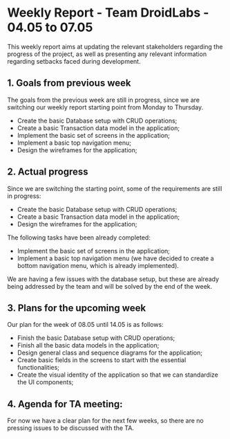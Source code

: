 # Weekly Report - Team DroidLabs - 04.05 to 07.05

This weekly report aims at updating the relevant stakeholders regarding the progress of the project,
as well as presenting any relevant information regarding setbacks faced during development.

## 1. Goals from previous week
The goals from the previous week are still in progress, since we are switching our weekly report 
starting point from Monday to Thursday.
- Create the basic Database setup with CRUD operations;
- Create a basic Transaction data model in the application; 
- Implement the basic set of screens in the application;
- Implement a basic top navigation menu;
- Design the wireframes for the application;

## 2. Actual progress
Since we are switching the starting point, some of the requirements are still in progress:
- Create the basic Database setup with CRUD operations;
- Create a basic Transaction data model in the application; 
- Design the wireframes for the application;

The following tasks have been already completed:
- Implement the basic set of screens in the application;
- Implement a basic top navigation menu (we have decided to create a bottom navigation menu, which
is already implemented).

We are having a few issues with the database setup, but these are already being addressed by the
team and will be solved by the end of the week.

## 3. Plans for the upcoming week
Our plan for the week of 08.05 until 14.05 is as follows:
- Finish the basic Database setup with CRUD operations;
- Finish all the basic data models in the application; 
- Design general class and sequence diagrams for the application;
- Create basic fields in the screens to start with the essential functionalities;
- Create the visual identity of the application so that we can standardize the UI components;

## 4. Agenda for TA meeting:
For now we have a clear plan for the next few weeks, so there are no pressing issues to be discussed
with the TA.
